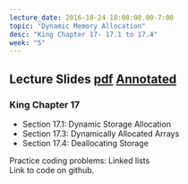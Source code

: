 ```yaml
---
lecture_date: 2016-10-24 10:00:00.00-7:00
topic: "Dynamic Memory Allocation"
desc: "King Chapter 17- 17.1 to 17.4"
week: "5"
---
```


## Lecture Slides [pdf](https://drive.google.com/file/d/0B__7284Jee0fMEwwYlpZSzVSaGM/view?usp=sharing) [Annotated](https://drive.google.com/file/d/0B__7284Jee0fUHFGa3A5Z2pJdTg/view?usp=sharing)


### King Chapter 17

* Section 17.1: Dynamic Storage Allocation
* Section 17.3: Dynamically Allocated Arrays
* Section 17.4: Deallocating Storage


Practice coding problems: Linked lists	
Link to code on github.